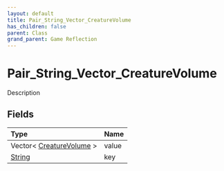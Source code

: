```yaml
---
layout: default
title: Pair_String_Vector_CreatureVolume
has_children: false
parent: Class
grand_parent: Game Reflection
---
```

# Pair_String_Vector_CreatureVolume
Description 

## Fields

| Type | Name |
|:-------------|:--------------|
| Vector< [CreatureVolume](/docs/game-reflection/classes/creature_volume) > | value |
| [String](/docs/game-reflection/components/string) | key |


